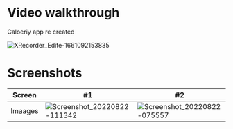 # Video walkthrough
Caloeriy app re created 

![XRecorder_Edite-1661092153835](https://user-images.githubusercontent.com/42418189/185796030-4f8210d9-8e92-4882-bbaf-801555b1bab2.gif)

# Screenshots
Screen | #1 | #2 | 
--- | --- | --- | 
Imaages | ![Screenshot_20220822-111342](https://user-images.githubusercontent.com/42418189/185847852-657f24f3-34bf-4e35-8254-a716c61f00a3.png) | ![Screenshot_20220822-075557](https://user-images.githubusercontent.com/42418189/185847898-9a99aa62-501a-41e7-9664-302fe445d5c9.png) |
 
